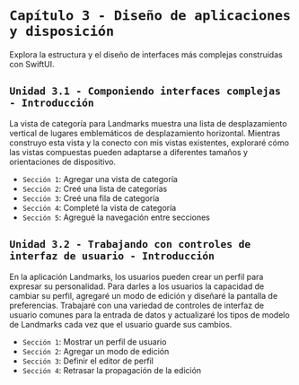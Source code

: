 # `Capítulo 3 - Diseño de aplicaciones y disposición`

Explora la estructura y el diseño de interfaces más complejas construidas con SwiftUI.

## `Unidad 3.1 - Componiendo interfaces complejas - Introducción`

La vista de categoría para Landmarks muestra una lista de desplazamiento vertical de lugares emblemáticos de desplazamiento horizontal. Mientras construyo esta vista y la conecto con mis vistas existentes, exploraré cómo las vistas compuestas pueden adaptarse a diferentes tamaños y orientaciones de dispositivo.

- `Sección 1`: Agregar una vista de categoría
- `Sección 2`: Creé una lista de categorías
- `Sección 3`: Creé una fila de categoría
- `Sección 4`: Completé la vista de categoría
- `Sección 5`: Agregué la navegación entre secciones

## `Unidad 3.2 - Trabajando con controles de interfaz de usuario - Introducción`

En la aplicación Landmarks, los usuarios pueden crear un perfil para expresar su personalidad. Para darles a los usuarios la capacidad de cambiar su perfil, agregaré un modo de edición y diseñaré la pantalla de preferencias. Trabajaré con una variedad de controles de interfaz de usuario comunes para la entrada de datos y actualizaré los tipos de modelo de Landmarks cada vez que el usuario guarde sus cambios.

- `Sección 1`: Mostrar un perfil de usuario
- `Sección 2`: Agregar un modo de edición
- `Sección 3`: Definir el editor de perfil
- `Sección 4`: Retrasar la propagación de la edición



